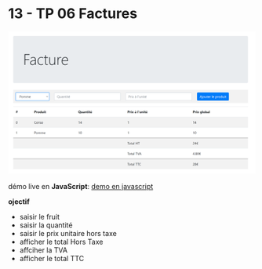 # 13 - TP 06 Factures
![module-13](../img/tp13.png)

démo live en **JavaScript**:
[demo en javascript](https://seven-valley.github.io/formation-php-mai-2024/web/tp13/)


**ojectif**

- saisir le fruit  
- saisir la quantité  
- saisir le prix unitaire hors taxe  
- afficher le total Hors Taxe  
- affciher la TVA  
- afficher le total TTC  
